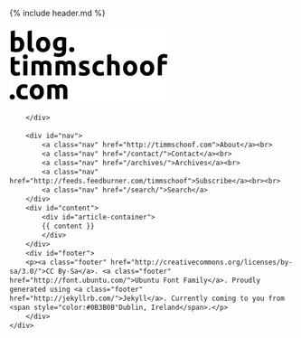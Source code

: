 {% include header.md %}
<body>
	<div id="body">
		<div id="header">
			<a href="/" title="Home"> <img src="/images/header.png" alt="header.svg" width="283" height="137" type="image" ></a>
			
		</div>

		<div id="nav">
			<a class="nav" href="http://timmschoof.com">About</a><br>
			<a class="nav" href="/contact/">Contact</a><br>
			<a class="nav" href="/archives/">Archives</a><br>
			<a class="nav" href="http://feeds.feedburner.com/timmschoof">Subscribe</a><br><br>
			<a class="nav" href="/search/">Search</a>
		</div>
		<div id="content">
			<div id="article-container">
			{{ content }}
			</div>
		</div>
		<div id="footer">
		<p><a class="footer" href="http://creativecommons.org/licenses/by-sa/3.0/">CC By-Sa</a>. <a class="footer" href="http://font.ubuntu.com/">Ubuntu Font Family</a>. Proudly generated using <a class="footer" href="http://jekyllrb.com/">Jekyll</a>. Currently coming to you from <span style="color:#0B3B0B"Dublin, Ireland</span>.</p>
		</div>
	</div>
	
<script type="text/javascript">
    /* * * CONFIGURATION VARIABLES: EDIT BEFORE PASTING INTO YOUR WEBPAGE * * */
    var disqus_shortname = 'blogtimmschoof'; // required: replace example with your forum shortname

    /* * * DON'T EDIT BELOW THIS LINE * * */
    (function () {
        var s = document.createElement('script'); s.async = true;
        s.type = 'text/javascript';
        s.src = 'http://' + disqus_shortname + '.disqus.com/count.js';
        (document.getElementsByTagName('HEAD')[0] || document.getElementsByTagName('BODY')[0]).appendChild(s);
    }());
</script>
</body>
